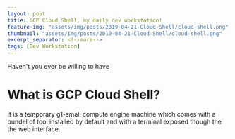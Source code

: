 ```yaml
---
layout: post
title: GCP Cloud Shell, my daily dev workstation!
feature-img: "assets/img/posts/2019-04-21-Cloud-Shell/cloud-shell.png"
thumbnail: "assets/img/posts/2019-04-21-Cloud-Shell/cloud-shell.png"
excerpt_separator: <!--more-->
tags: [Dev Workstation]
---
```


Haven't you ever be willing to have 
<!--more-->

# What is GCP Cloud Shell?

It is a temporary g1-small compute engine machine which comes with a bundel of tool installed by default and with a terminal exposed though the the web interface.